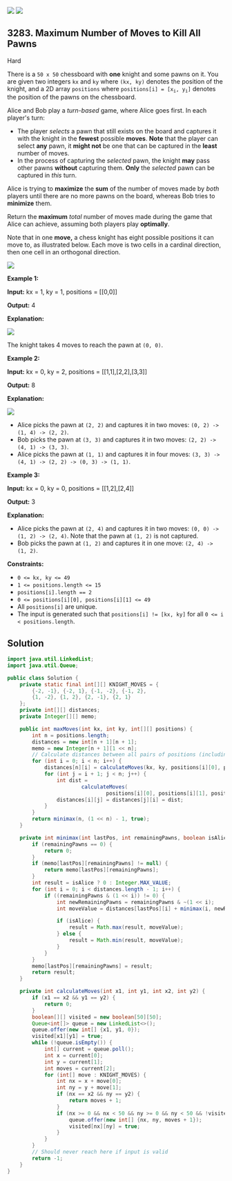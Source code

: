 [![](https://img.shields.io/github/stars/javadev/LeetCode-in-Java?label=Stars&style=flat-square)](https://github.com/javadev/LeetCode-in-Java)
[![](https://img.shields.io/github/forks/javadev/LeetCode-in-Java?label=Fork%20me%20on%20GitHub%20&style=flat-square)](https://github.com/javadev/LeetCode-in-Java/fork)

## 3283\. Maximum Number of Moves to Kill All Pawns

Hard

There is a `50 x 50` chessboard with **one** knight and some pawns on it. You are given two integers `kx` and `ky` where `(kx, ky)` denotes the position of the knight, and a 2D array `positions` where <code>positions[i] = [x<sub>i</sub>, y<sub>i</sub>]</code> denotes the position of the pawns on the chessboard.

Alice and Bob play a _turn-based_ game, where Alice goes first. In each player's turn:

*   The player _selects_ a pawn that still exists on the board and captures it with the knight in the **fewest** possible **moves**. **Note** that the player can select **any** pawn, it **might not** be one that can be captured in the **least** number of moves.
*   In the process of capturing the _selected_ pawn, the knight **may** pass other pawns **without** capturing them. **Only** the _selected_ pawn can be captured in _this_ turn.

Alice is trying to **maximize** the **sum** of the number of moves made by _both_ players until there are no more pawns on the board, whereas Bob tries to **minimize** them.

Return the **maximum** _total_ number of moves made during the game that Alice can achieve, assuming both players play **optimally**.

Note that in one **move,** a chess knight has eight possible positions it can move to, as illustrated below. Each move is two cells in a cardinal direction, then one cell in an orthogonal direction.

![](https://assets.leetcode.com/uploads/2024/08/01/chess_knight.jpg)

**Example 1:**

**Input:** kx = 1, ky = 1, positions = \[\[0,0]]

**Output:** 4

**Explanation:**

![](https://assets.leetcode.com/uploads/2024/08/16/gif3.gif)

The knight takes 4 moves to reach the pawn at `(0, 0)`.

**Example 2:**

**Input:** kx = 0, ky = 2, positions = \[\[1,1],[2,2],[3,3]]

**Output:** 8

**Explanation:**

**![](https://assets.leetcode.com/uploads/2024/08/16/gif4.gif)**

*   Alice picks the pawn at `(2, 2)` and captures it in two moves: `(0, 2) -> (1, 4) -> (2, 2)`.
*   Bob picks the pawn at `(3, 3)` and captures it in two moves: `(2, 2) -> (4, 1) -> (3, 3)`.
*   Alice picks the pawn at `(1, 1)` and captures it in four moves: `(3, 3) -> (4, 1) -> (2, 2) -> (0, 3) -> (1, 1)`.

**Example 3:**

**Input:** kx = 0, ky = 0, positions = \[\[1,2],[2,4]]

**Output:** 3

**Explanation:**

*   Alice picks the pawn at `(2, 4)` and captures it in two moves: `(0, 0) -> (1, 2) -> (2, 4)`. Note that the pawn at `(1, 2)` is not captured.
*   Bob picks the pawn at `(1, 2)` and captures it in one move: `(2, 4) -> (1, 2)`.

**Constraints:**

*   `0 <= kx, ky <= 49`
*   `1 <= positions.length <= 15`
*   `positions[i].length == 2`
*   `0 <= positions[i][0], positions[i][1] <= 49`
*   All `positions[i]` are unique.
*   The input is generated such that `positions[i] != [kx, ky]` for all `0 <= i < positions.length`.

## Solution

```java
import java.util.LinkedList;
import java.util.Queue;

public class Solution {
    private static final int[][] KNIGHT_MOVES = {
        {-2, -1}, {-2, 1}, {-1, -2}, {-1, 2},
        {1, -2}, {1, 2}, {2, -1}, {2, 1}
    };
    private int[][] distances;
    private Integer[][] memo;

    public int maxMoves(int kx, int ky, int[][] positions) {
        int n = positions.length;
        distances = new int[n + 1][n + 1];
        memo = new Integer[n + 1][1 << n];
        // Calculate distances between all pairs of positions (including knight's initial position)
        for (int i = 0; i < n; i++) {
            distances[n][i] = calculateMoves(kx, ky, positions[i][0], positions[i][1]);
            for (int j = i + 1; j < n; j++) {
                int dist =
                        calculateMoves(
                                positions[i][0], positions[i][1], positions[j][0], positions[j][1]);
                distances[i][j] = distances[j][i] = dist;
            }
        }
        return minimax(n, (1 << n) - 1, true);
    }

    private int minimax(int lastPos, int remainingPawns, boolean isAlice) {
        if (remainingPawns == 0) {
            return 0;
        }
        if (memo[lastPos][remainingPawns] != null) {
            return memo[lastPos][remainingPawns];
        }
        int result = isAlice ? 0 : Integer.MAX_VALUE;
        for (int i = 0; i < distances.length - 1; i++) {
            if ((remainingPawns & (1 << i)) != 0) {
                int newRemainingPawns = remainingPawns & ~(1 << i);
                int moveValue = distances[lastPos][i] + minimax(i, newRemainingPawns, !isAlice);

                if (isAlice) {
                    result = Math.max(result, moveValue);
                } else {
                    result = Math.min(result, moveValue);
                }
            }
        }
        memo[lastPos][remainingPawns] = result;
        return result;
    }

    private int calculateMoves(int x1, int y1, int x2, int y2) {
        if (x1 == x2 && y1 == y2) {
            return 0;
        }
        boolean[][] visited = new boolean[50][50];
        Queue<int[]> queue = new LinkedList<>();
        queue.offer(new int[] {x1, y1, 0});
        visited[x1][y1] = true;
        while (!queue.isEmpty()) {
            int[] current = queue.poll();
            int x = current[0];
            int y = current[1];
            int moves = current[2];
            for (int[] move : KNIGHT_MOVES) {
                int nx = x + move[0];
                int ny = y + move[1];
                if (nx == x2 && ny == y2) {
                    return moves + 1;
                }
                if (nx >= 0 && nx < 50 && ny >= 0 && ny < 50 && !visited[nx][ny]) {
                    queue.offer(new int[] {nx, ny, moves + 1});
                    visited[nx][ny] = true;
                }
            }
        }
        // Should never reach here if input is valid
        return -1;
    }
}
```
